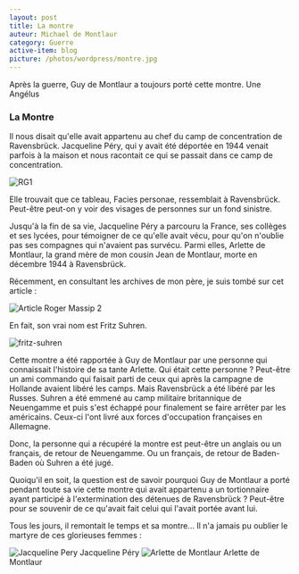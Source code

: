 ```yaml
---
layout: post
title: La montre
auteur: Michael de Montlaur
category: Guerre
active-item: blog
picture: /photos/wordpress/montre.jpg
---
```



Après la guerre, Guy de Montlaur a toujours porté cette montre. Une Angélus

### La Montre

Il nous disait qu'elle avait appartenu au chef du camp de concentration de Ravensbrück. Jacqueline Péry, qui y avait été déportée en 1944 venait parfois à la maison et nous racontait ce qui se passait dans ce camp de concentration.

<img src="/photos/wordpress/Facies personae 1973-677x1024.jpg" alt="RG1">

Elle trouvait que ce tableau, Facies personae, ressemblait à Ravensbrück. Peut-être peut-on y voir des visages de personnes sur un fond sinistre.

Jusqu'à la fin de sa vie, Jacqueline Péry a parcouru la France, ses collèges et ses lycées, pour témoigner de ce qu'elle avait vécu, pour qu'on n'oublie pas ses compagnes qui n'avaient pas survécu. Parmi elles, Arlette de Montlaur, la grand mère de mon cousin Jean de Montlaur, morte en décembre 1944 à Ravensbrück.

Récemment, en consultant les archives de mon père, je suis tombé sur cet article :

<img src="/photos/wordpress/Article Roger Massip 2-1211x1957.jpg" alt="Article Roger Massip 2">

En fait, son vrai nom est Fritz Suhren.

<img src="/photos/wordpress/fritz-suhren-200x312.jpg" alt="fritz-suhren">

Cette montre a été rapportée à Guy de Montlaur par une personne qui connaissait l'histoire de sa tante Arlette. Qui était cette personne ? Peut-être un ami commando qui faisait parti de ceux qui après la campagne de Hollande avaient libéré les camps. Mais Ravensbrück a été libéré par les Russes. Suhren a été emmené au camp militaire britannique de Neuengamme et puis s'est échappé pour finalement se faire arrêter par les américains. Ceux-ci l'ont livré aux forces d'occupation françaises en Allemagne.

Donc, la personne qui a récupéré la montre est peut-être un anglais ou un français, de retour de Neuengamme. Ou un français, de retour de Baden-Baden où Suhren a été jugé.

Quoiqu'il en soit, la question est de savoir pourquoi Guy de Montlaur a porté pendant toute sa vie cette montre qui avait appartenu a un tortionnaire ayant participé à l'extermination des détenues de Ravensbrück ? Peut-être pour se souvenir de ce qu'avait fait celui qui l'avait portée avant lui.

Tous les jours, il remontait le temps et sa montre... Il n'a jamais pu oublier le martyre de ces glorieuses femmes :

<img src="/photos/wordpress/Jacqueline Pery-150x200.jpg" alt="Jacqueline Pery">
Jacqueline Péry

<img src="/photos/wordpress/Arlette de Montlaur-113x150.jpg" alt="Arlette de Montlaur">
Arlette de Montlaur
